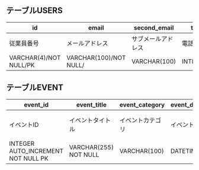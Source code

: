 ## テーブルUSERS
| id | email | second_email | tel | password | l_name | f_name | l_name_furi | f_name_furi | birthday |
| ---- | ---- | ---- | ---- | ---- | ---- | ---- | ---- | ---- | ---- |
| 従業員番号 | メールアドレス | サブメールアドレス | 電話番号 | パスワード | 姓 | 名 | 姓のフリガナ | 名のフリガナ | 生年月日 |
| VARCHAR(4)/NOT NULL/PK | VARCHAR(100)/NOT NULL/ | VARCHAR(100) | INTEGER | VARCHAR(20)/NOT NULL/ | VARCHAR(20)/NOT NULL/ | VARCHAR(20)/NOT NULL/ | VARCHAR(20)/NOT NULL/ | VARCHAR(20)/NOT NULL/ | DATE |

## テーブルEVENT
| event_id | event_title | event_category | event_datetime | deadline | location | max | current | creator | description | content | image |
| ---- | ---- | ---- | ---- | ---- | ---- | ---- | ---- | ---- | ---- | ---- | ---- |
| イベントID | イベントタイトル | イベントカテゴリ | イベント日時 | 申し込み締め切り日 | 場所 | 最大人数 | 現在人数 | 作成者id | 概要 | 内容 | 画像URL |
| INTEGER AUTO_INCREMENT NOT NULL PK | VARCHAR(255) NOT NULL | VARCHAR(100) | DATETIME | DATETIME | VARCHAR(255) | INTEGER | INTEGER DEFAULT 0 | VARCHAR(4)/NOT NULL/REFERENCES USERS(id) | VARCHAR(500) | VARCHAR(500) | VARCHAR(500) |
